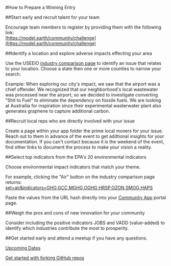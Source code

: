 #How to Prepare a Winning Entry

##Start early and recruit talent for your team

Encourage team members to register by providing them with the following link:  
[https://model.earth/community/challenge](https://model.earth/community/challenge)  

##Identify a location and explore adverse impacts effecting your area

Use the USEEIO [industry comparison page](https://model.earth/localsite/info/) to identify an issue that relates to your location.  Choose a state then one or more counties to narrow your search.  

Example: When exploring our city's impact, we saw that the airport was a chief offender. We recognized that our neighborhood's local wastewater was processed near the airport, so we decided to investigate converting "Shit to Fuel" to eliminate the dependency on fossile fuels.  We are looking at Austrailia for inspiration since their experimental wasterwater plant also generates graphene to capture additional carbon.

##Recruit local reps who are directly involved with your issue

Create a page within your app folder the prime local movers for your issue. Reach out to them in advance of the event to get addtional insights for your documentation. If you can't contact because it is the weekend of the event, find other links to document the process to make your vision a reality.    

##Select top indicators from the EPA's 20 environmental indicators

Choose environmental impact indicators that match your theme.  

For example, clicking the "Air" button on the industry comparison page returns:  
[set=air&indicators=GHG,GCC,MGHG,OGHG,HRSP,OZON,SMOG,HAPS](../../../localsite/info/#set=air&indicators=GHG,GCC,MGHG,OGHG,HRSP,OZON,SMOG,HAPS)

Paste the values from the URL hash directly into your [Community App](../../../apps/) portal page.  

##Weigh the pros and cons of new innovation for your community

Consider including the positive indicators JOBS and VADD (value-added) to identify which industries contribute the most to prosperity.

##Get started early and attend a meetup if you have any questions.

[Upcoming Dates](../../../community/challenge/meetups/)  

[Get started with forking GitHub repos](../../../localsite/start/)  